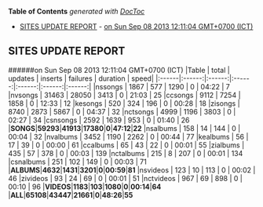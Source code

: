 **Table of Contents**  *generated with [DocToc](http://doctoc.herokuapp.com/)*

- [SITES UPDATE REPORT](#sites-update-report)
				- [on Sun Sep 08 2013 12:11:04 GMT+0700 (ICT)](#on-sun-sep-08-2013-121104-gmt+0700-ict)

## SITES UPDATE REPORT

######on Sun Sep 08 2013 12:11:04 GMT+0700 (ICT)
|Table | total | updates | inserts | failures | duration | speed|
|:------|:------:|:------:|:------:|:------:|:------:|:------:|
|nssongs | 1867 | 577 | 1290 | 0 | 04:22 | 7
|nvsongs | 31463 | 28050 | 3413 | 0 | 21:03 | 25
|ccsongs | 9112 | 7254 | 1858 | 0 | 12:33 | 12
|kesongs | 520 | 324 | 196 | 0 | 00:28 | 18
|zisongs | 8740 | 2873 | 5867 | 0 | 04:37 | 32
|nctsongs | 4999 | 1196 | 3803 | 0 | 02:27 | 34
|csnsongs | 2592 | 1639 | 953 | 0 | 01:40 | 26
|**SONGS**|**59293**|**41913**|**17380**|**0**|**47:12**|**22**
|nsalbums | 158 | 14 | 144 | 0 | 00:04 | 32
|nvalbums | 3452 | 1190 | 2262 | 0 | 00:44 | 77
|kealbums | 56 | 17 | 39 | 0 | 00:00 | 61
|ccalbums | 65 | 43 | 22 | 0 | 00:01 | 55
|zialbums | 435 | 57 | 378 | 0 | 00:03 | 139
|nctalbums | 215 | 8 | 207 | 0 | 00:01 | 134
|csnalbums | 251 | 102 | 149 | 0 | 00:03 | 71
|**ALBUMS**|**4632**|**1431**|**3201**|**0**|**00:59**|**81**
|nsvideos | 123 | 10 | 113 | 0 | 00:02 | 46
|zivideos | 93 | 24 | 69 | 0 | 00:01 | 51
|nctvideos | 967 | 69 | 898 | 0 | 00:10 | 96
|**VIDEOS**|**1183**|**103**|**1080**|**0**|**00:14**|**64**
|**ALL**|**65108**|**43447**|**21661**|**0**|**48:26**|**55**

